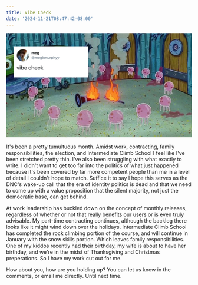 ```yaml
---
title: Vibe Check
date: '2024-11-21T08:47:42-08:00'
---
```

![Vibe check post](/assets/images/vibecheck.png)

It's been a pretty tumultuous month.  Amidst work, contracting, family responsibilities, the election, and Intermediate Climb School I feel like I've been stretched pretty thin.  I've also been struggling with what exactly to write.  I didn't want to get too far into the politics of what just happened because it's been covered by far more competent people than me in a level of detail I couldn't hope to match.  Suffice it to say I hope this serves as the DNC's wake-up call that the era of identity politics is dead and that we need to come up with a value proposition that the silent majority, not just the  democratic base, can get behind.

At work leadership has buckled down on the concept of monthly releases, regardless of whether or not that really benefits our users or is even truly advisable.  My part-time contracting continues, although the backlog there looks like it might wind down over the holidays.  Intermediate Climb School has completed the rock climbing portion of the course, and will continue in January with the snow skills portion.  Which leaves family responsibilities.  One of my kiddos recently had their birthday, my wife is about to have her birthday, and we're in the midst of Thanksgiving and Christmas preperations.  So I have my work cut out for me.  

How about you, how are you holding up?  You can let us know in the comments, or email me directly.  Until next time.
